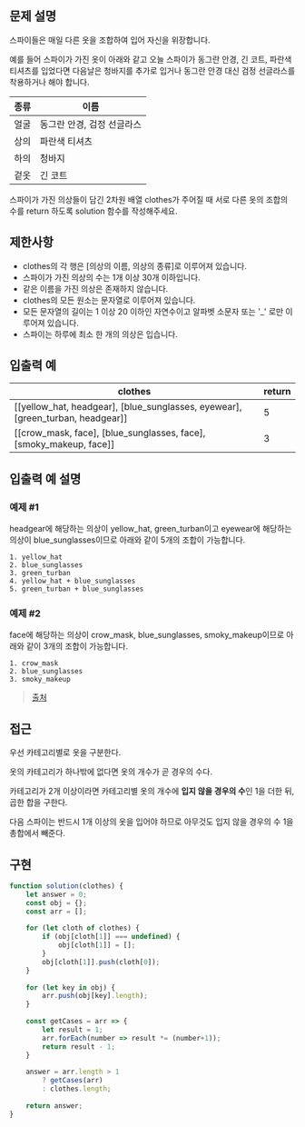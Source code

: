 ## 문제 설명

스파이들은 매일 다른 옷을 조합하여 입어 자신을 위장합니다.

예를 들어 스파이가 가진 옷이 아래와 같고 오늘 스파이가 동그란 안경, 긴 코트, 파란색 티셔츠를 입었다면 다음날은 청바지를 추가로 입거나 동그란 안경 대신 검정 선글라스를 착용하거나 해야 합니다.

| 종류  | 이름              |
| --- | --------------- |
| 얼굴  | 동그란 안경, 검정 선글라스 |
| 상의  | 파란색 티셔츠         |
| 하의  | 청바지             |
| 겉옷  | 긴 코트            |

스파이가 가진 의상들이 담긴 2차원 배열 clothes가 주어질 때 서로 다른 옷의 조합의 수를 return 하도록 solution 함수를 작성해주세요.

## 제한사항

- clothes의 각 행은 [의상의 이름, 의상의 종류]로 이루어져 있습니다.
- 스파이가 가진 의상의 수는 1개 이상 30개 이하입니다.
- 같은 이름을 가진 의상은 존재하지 않습니다.
- clothes의 모든 원소는 문자열로 이루어져 있습니다.
- 모든 문자열의 길이는 1 이상 20 이하인 자연수이고 알파벳 소문자 또는 '_' 로만 이루어져 있습니다.
- 스파이는 하루에 최소 한 개의 의상은 입습니다.

## 입출력 예

| clothes                                                                        | return |
| ------------------------------------------------------------------------------ | ------ |
| [[yellow_hat, headgear], [blue_sunglasses, eyewear], [green_turban, headgear]] | 5      |
| [[crow_mask, face], [blue_sunglasses, face], [smoky_makeup, face]]             | 3      |

## 입출력 예 설명

### 예제 #1

headgear에 해당하는 의상이 yellow_hat, green_turban이고 eyewear에 해당하는 의상이 blue_sunglasses이므로 아래와 같이 5개의 조합이 가능합니다.

```
1. yellow_hat
2. blue_sunglasses
3. green_turban
4. yellow_hat + blue_sunglasses
5. green_turban + blue_sunglasses
```

### 예제 #2
face에 해당하는 의상이 crow_mask, blue_sunglasses, smoky_makeup이므로 아래와 같이 3개의 조합이 가능합니다.

```
1. crow_mask
2. blue_sunglasses
3. smoky_makeup
```
> [출처](http://2013.bapc.eu/)

## 접근

우선 카테고리별로 옷을 구분한다.

옷의 카테고리가 하나밖에 없다면 옷의 개수가 곧 경우의 수다.

카테고리가 2개 이상이라면 카테고리별 옷의 개수에 **입지 않을 경우의 수**인 1을 더한 뒤, 곱한 합을 구한다.

다음 스파이는 반드시 1개 이상의 옷을 입어야 하므로 아무것도 입지 않을 경우의 수 1을 총합에서 빼준다.

## 구현

```js
function solution(clothes) {
    let answer = 0;
    const obj = {};
    const arr = [];
    
    for (let cloth of clothes) {
        if (obj[cloth[1]] === undefined) {
            obj[cloth[1]] = [];
        }
        obj[cloth[1]].push(cloth[0]);
    }
    
    for (let key in obj) {
        arr.push(obj[key].length);
    }
    
    const getCases = arr => {
        let result = 1;
        arr.forEach(number => result *= (number+1));
        return result - 1;
    }
    
    answer = arr.length > 1
        ? getCases(arr)
        : clothes.length;
    
    return answer;
}
```